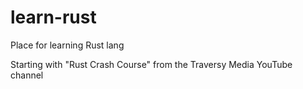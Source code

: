 # learn-rust
Place for learning Rust lang

Starting with "Rust Crash Course" from the Traversy Media YouTube channel
